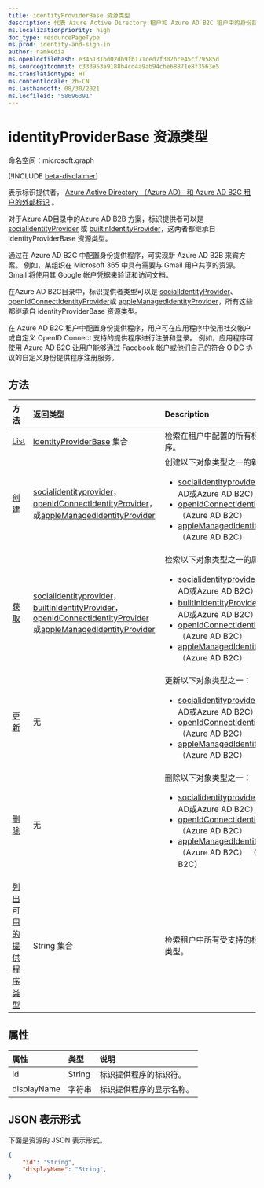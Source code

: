 ```yaml
---
title: identityProviderBase 资源类型
description: 代表 Azure Active Directory 租户和 Azure AD B2C 租户中的身份提供程序。
ms.localizationpriority: high
doc_type: resourcePageType
ms.prod: identity-and-sign-in
author: namkedia
ms.openlocfilehash: e345131bd02db9fb171ced7f302bce45cf79585d
ms.sourcegitcommit: c333953a9188b4cd4a9ab94cbe68871e8f3563e5
ms.translationtype: HT
ms.contentlocale: zh-CN
ms.lasthandoff: 08/30/2021
ms.locfileid: "58696391"
---
```

# <a name="identityproviderbase-resource-type"></a>identityProviderBase 资源类型
命名空间：microsoft.graph

[!INCLUDE [beta-disclaimer](../../includes/beta-disclaimer.md)]

表示标识提供者， [Azure Active Directory （Azure AD） 和 Azure AD B2C 租户的外部标识](/azure/active-directory/external-identities/) 。

对于Azure AD目录中的Azure AD B2B 方案，标识提供者可以是 [socialIdentityProvider](../resources/socialidentityprovider.md) 或 [builtinIdentityProvider](../resources/builtinidentityprovider.md)，这两者都继承自 identityProviderBase 资源类型。

通过在 Azure AD B2C 中配置身份提供程序，可实现新 Azure AD B2B 来宾方案。 例如，某组织在 Microsoft 365 中具有需要与 Gmail 用户共享的资源。 Gmail 将使用其 Google 帐户凭据来验证和访问文档。

在Azure AD B2C目录中，标识提供者类型可以是 [socialIdentityProvider](../resources/socialidentityprovider.md)、 [openIdConnectIdentityProvider](../resources/openidconnectidentityprovider.md)或 [appleManagedIdentityProvider](../resources/applemanagedidentityprovider.md)，所有这些都继承自 identityProviderBase 资源类型。

在 Azure AD B2C 租户中配置身份提供程序，用户可在应用程序中使用社交帐户或自定义 OpenID Connect 支持的提供程序进行注册和登录。 例如，应用程序可使用 Azure AD B2C 让用户能够通过 Facebook 帐户或他们自己的符合 OIDC 协议的自定义身份提供程序注册服务。

## <a name="methods"></a>方法

| 方法       | 返回类型  |Description|
|:---------------|:--------|:----------|
|[List](../api/identitycontainer-list-identityproviders.md)|[identityProviderBase](../resources/identityproviderbase.md) 集合|检索在租户中配置的所有标识提供程序。|
|[创建](../api/identitycontainer-post-identityproviders.md)| [socialidentityprovider](../resources/socialidentityprovider.md)， [openIdConnectIdentityProvider](../resources/openidconnectidentityprovider.md)，或[appleManagedIdentityProvider](../resources/applemanagedidentityprovider.md) |创建以下对象类型之一的新对象： <br/><ul><li> [socialidentityprovider](../resources/socialidentityprovider.md)（Azure AD或Azure AD B2C） <li> [openIdConnectIdentityProvider](../resources/openidconnectidentityprovider.md)（Azure AD B2C） <li> [appleManagedIdentityProvider](../resources/applemanagedidentityprovider.md)（Azure AD B2C） </li></ul>|
|[获取](../api/identityproviderbase-get.md) |[socialidentityprovider](../resources/socialidentityprovider.md)，[builtInIdentityProvider](../resources/builtinidentityprovider.md)， [openIdConnectIdentityProvider](../resources/openidconnectidentityprovider.md) 或[appleManagedIdentityProvider](../resources/applemanagedidentityprovider.md)| 检索以下对象类型之一的属性： <br/><ul><li> [socialidentityprovider](../resources/socialidentityprovider.md)（Azure AD或Azure AD B2C） <li> [builtInIdentityProvider](../resources/builtinidentityprovider.md)（Azure AD或Azure AD B2C） <li> [openIdConnectIdentityProvider](../resources/openidconnectidentityprovider.md)（Azure AD B2C） <li> [appleManagedIdentityProvider](../resources/applemanagedidentityprovider.md)（Azure AD B2C） </li></ul>|
|[更新](../api/identityproviderbase-update.md)|无|更新以下对象类型之一： <br/><ul><li> [socialidentityprovider](../resources/socialidentityprovider.md)（Azure AD或Azure AD B2C） <li> [openIdConnectIdentityProvider](../resources/openidconnectidentityprovider.md)（Azure AD B2C） <li> [appleManagedIdentityProvider](../resources/applemanagedidentityprovider.md)（Azure AD B2C） </li></ul>|
|[删除](../api/identityproviderbase-delete.md)|无|删除以下对象类型之一： <br/><ul><li> [socialidentityprovider](../resources/socialidentityprovider.md)（Azure AD或Azure AD B2C） <li> [openIdConnectIdentityProvider](../resources/openidconnectidentityprovider.md)（Azure AD B2C） <li> [appleManagedIdentityProvider](../resources/applemanagedidentityprovider.md) （Azure AD B2C） （Azure AD B2C）|
|[列出可用的提供程序类型](../api/identityproviderbase-availableprovidertypes.md)|String 集合|检索租户中所有受支持的标识提供者类型。|

## <a name="properties"></a>属性

|属性|类型|说明|
|:---------------|:--------|:----------|
|id|String|标识提供程序的标识符。|
|displayName|字符串|标识提供程序的显示名称。|

## <a name="json-representation"></a>JSON 表示形式

下面是资源的 JSON 表示形式。

<!-- {
  "blockType": "resource",
  "@odata.type": "microsoft.graph.identityProviderBase"
} -->

```json
{
    "id": "String",
    "displayName": "String",
}
```
